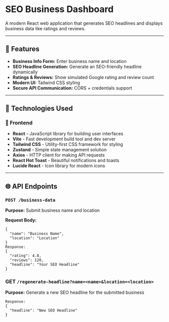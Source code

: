 # SEO Business Dashboard

A modern React web application that generates SEO headlines and displays business data like ratings and reviews.

---

## 🚀 Features

- **Business Info Form:** Enter business name and location
- **SEO Headline Generation:** Generate an SEO-friendly headline dynamically
- **Ratings & Reviews:** Show simulated Google rating and review count
- **Modern UI:** Tailwind CSS styling
- **Secure API Communication:** CORS + credentials support

---

## 📘 Technologies Used

### 🎨 Frontend
- **React** - JavaScript library for building user interfaces
- **Vite** - Fast development build tool and dev server
- **Tailwind CSS** - Utility-first CSS framework for styling
- **Zustand** - Simple state management solution
- **Axios** - HTTP client for making API requests
- **React Hot Toast** - Beautiful notifications and toasts
- **Lucide React** - Icon library for modern icons
  
---

## 🌐 API Endpoints

### `POST /business-data`
**Purpose:** Submit business name and location

**Request Body:**
```
{
  "name": "Business Name",
  "location": "Location"
}
Response:
{
  "rating": 4.8,
  "reviews": 120,
  "headline": "Your SEO Headline"
}
```
### GET `/regenerate-headline?name=<name>&location=<location>`
**Purpose:** Generate a new SEO headline for the submitted business
```
Response:
{
  "headline": "New SEO Headline"
}
